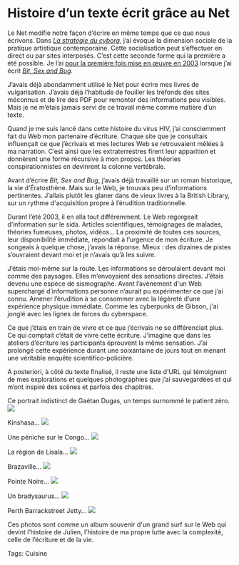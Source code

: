 # Histoire d’un texte écrit grâce au Net

Le Net modifie notre façon d’écrire en même temps que ce que nous écrivons. Dans [*La stratégie du cyborg*](http://blog.tcrouzet.com/la-strategie-du-cyborg/), j’ai évoqué la dimension sociale de la pratique artistique contemporaine. Cette socialisation peut s’effectuer en direct ou par sites interposés. C’est cette seconde forme qui la première a été possible. Je l’ai [pour la première fois mise en œuvre en 2003](http://blog.tcrouzet.com/2011/01/20/bit-sex-and-bug/) lorsque j’ai écrit [*Bit, Sex and Bug*](http://blog.tcrouzet.com/bit-sex-and-bug/).<span id="more-20981"></span>

J’avais déjà abondamment utilisé le Net pour écrire mes livres de vulgarisation. J’avais déjà l’habitude de fouiller les tréfonds des sites méconnus et de lire des PDF pour remonter des informations peu visibles. Mais je ne m’étais jamais servi de ce travail même comme matière d’un texte.

Quand je me suis lancé dans cette histoire du virus HIV, j’ai consciemment fait du Web mon partenaire d’écriture. Chaque site que je consultais influençait ce que j’écrivais et mes lectures Web se retrouvaient mêlées à ma narration. C’est ainsi que les extraterrestres firent leur apparition et donnèrent une forme récursive à mon propos. Les théories conspirationnistes en devinrent la colonne vertébrale.

Avant d’écrire *Bit, Sex and Bug*, j’avais déjà travaillé sur un roman historique, la vie d’Ératosthène. Mais sur le Web, je trouvais peu d’informations pertinentes. J’allais plutôt les glaner dans de vieux livres à la British Library, sur un rythme d'acquisition propre à l’érudition traditionnelle.

Durant l’été 2003, il en alla tout différemment. Le Web regorgeait d’information sur le sida. Articles scientifiques, témoignages de malades, théories fumeuses, photos, vidéos… La proximité de toutes ces sources, leur disponibilité immédiate, répondait à l’urgence de mon écriture. Je songeais à quelque chose, j’avais la réponse. Mieux : des dizaines de pistes s’ouvraient devant moi et je n’avais qu’à les suivre.

J’étais moi-même sur la route. Les informations se déroulaient devant moi comme des paysages. Elles m’envoyaient des sensations directes. J’étais devenu une espèce de sismographe. Avant l’avènement d'un Web superchargé d’informations personne n’aurait pu expérimenter ce que j’ai connu. Amener l’érudition à se consommer avec la légèreté d’une expérience physique immédiate. Comme les cyberpunks de Gibson, j'ai jonglé avec les lignes de forces du cyberspace.

Ce que j’étais en train de vivre et ce que j’écrivais ne se différenciait plus. Ce qui comptait c’était de vivre cette écriture. J’imagine que dans les ateliers d’écriture les participants éprouvent la même sensation. J’ai prolongé cette expérience durant une soixantaine de jours tout en menant une véritable enquête scientifico-policière.

A posteriori, à côté du texte finalisé, il reste une liste d’URL qui témoignent de mes explorations et quelques photographies que j’ai sauvegardées et qui m’ont inspiré des scènes et parfois des chapitres.

Ce portrait indistinct de Gaétan Dugas, un temps surnommé le patient zéro.
![](http://blog.tcrouzet.comhttps://tcrouzet.com/images_tc/2011/01/gaetan_dugas.jpg)

Kinshasa...
![](http://blog.tcrouzet.comhttps://tcrouzet.com/images_tc/2011/01/congo_kinshasha1.jpg)

Une péniche sur le Congo...
![](http://blog.tcrouzet.comhttps://tcrouzet.com/images_tc/2011/01/congo1-450x297.jpg)

La région de Lisala...
![](http://blog.tcrouzet.comhttps://tcrouzet.com/images_tc/2011/01/lisala-450x318.jpg)

Brazaville...
![](http://blog.tcrouzet.comhttps://tcrouzet.com/images_tc/2011/01/brazzaville2-450x418.gif)

Pointe Noire...
![](http://blog.tcrouzet.comhttps://tcrouzet.com/images_tc/2011/01/pointenoire1.gif)

Un bradysaurus...
![](http://blog.tcrouzet.comhttps://tcrouzet.com/images_tc/2011/01/bradysaurus2.jpg)

Perth Barrackstreet Jetty...
![](http://blog.tcrouzet.comhttps://tcrouzet.com/images_tc/2011/01/Perth_barrackst-jetty.jpg)

Ces photos sont comme un album souvenir d'un grand surf sur le Web qui devint l’histoire de Julien, l’histoire de ma propre lutte avec la complexité, celle de l’écriture et de la vie.

Tags: Cuisine